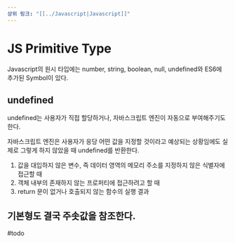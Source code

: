 ```yaml
---
상위 링크: "[[../Javascript|Javascript]]"
---
```

# JS Primitive Type
Javascript의 원시 타입에는 number, string, boolean, null, undefined와 ES6에 추가된 Symbol이 있다.

## undefined
undefined는 사용자가 직접 할당하거나, 자바스크립트 엔진이 자동으로 부여해주기도 한다.

자바스크립트 엔진은 사용자가 응당 어떤 값을 지정할 것이라고 예상되는 상황임에도 실제로 그렇게 하지 않았을 때 undefined를 반환한다.

1. 값을 대입하지 않은 변수, 즉 데이터 영역의 메모리 주소를 지정하지 않은 식별자에 접근할 때
2. 객체 내부의 존재하지 않는 프로퍼티에 접근하려고 할 때
3. return 문이 없거나 호출되지 않는 함수의 실행 결과

## 기본형도 결국 주솟값을 참조한다.
#todo 